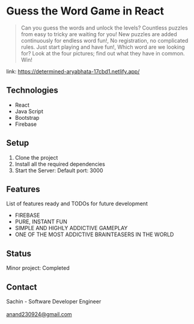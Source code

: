 # Guess the Word Game in React

> Can you guess the words and unlock the levels? Countless puzzles from easy to tricky are waiting for you! New puzzles are added continuously for endless word fun!, No registration, no complicated rules. Just start playing and have fun!, Which word are we looking for? Look at the four pictures; find out what they have in common. Win!

link: https://determined-aryabhata-17cbd1.netlify.app/

## Technologies
* React
* Java Script
* Bootstrap
* Firebase

## Setup
1. Clone the project
2. Install all the required dependencies
3. Start the Server: Default port: 3000

## Features
List of features ready and TODOs for future development
*  FIREBASE
*  PURE, INSTANT FUN
*  SIMPLE AND HIGHLY ADDICTIVE GAMEPLAY
*  ONE OF THE MOST ADDICTIVE BRAINTEASERS IN THE WORLD

## Status
Minor project: Completed

## Contact
Sachin - Software Developer Engineer
<br/>
<br/>
anand230924@gmail.com
